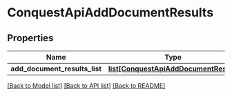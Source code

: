 # ConquestApiAddDocumentResults

## Properties
Name | Type | Description | Notes
------------ | ------------- | ------------- | -------------
**add_document_results_list** | [**list[ConquestApiAddDocumentResult]**](ConquestApiAddDocumentResult.md) |  | [optional] 

[[Back to Model list]](../README.md#documentation-for-models) [[Back to API list]](../README.md#documentation-for-api-endpoints) [[Back to README]](../README.md)


